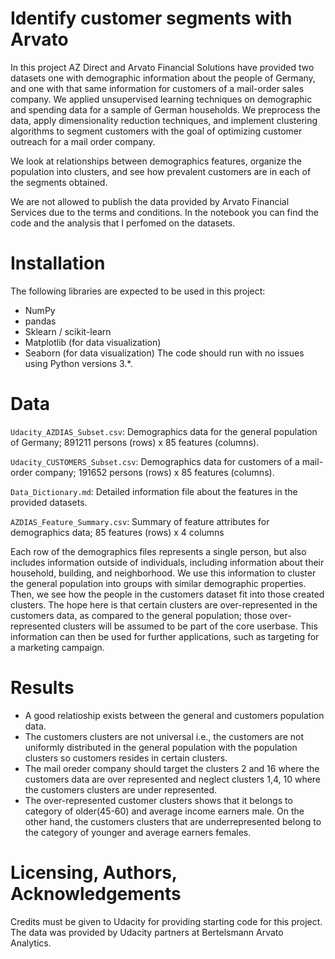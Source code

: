 # Identify customer segments with Arvato

In this project AZ Direct and Arvato Financial Solutions have provided two datasets one with demographic information about the people of Germany, and one with that same information for customers of a mail-order sales company. We applied unsupervised learning techniques on demographic and spending data for a sample of German households. We preprocess the data, apply dimensionality reduction techniques, and implement clustering algorithms to segment customers with the goal of optimizing customer outreach for a mail order company.

We look at relationships between demographics features, organize the population into clusters, and see how prevalent customers are in each of the segments obtained.

We are not allowed to publish the data provided by Arvato Financial Services due to the terms and conditions. In the notebook you can find the code and the analysis that I perfomed on the datasets.

# Installation
The following libraries are expected to be used in this project:

- NumPy
- pandas
- Sklearn / scikit-learn
- Matplotlib (for data visualization)
- Seaborn (for data visualization) The code should run with no issues using Python versions 3.*.

# Data
```Udacity_AZDIAS_Subset.csv```: Demographics data for the general population of Germany; 891211 persons (rows) x 85 features (columns).

```Udacity_CUSTOMERS_Subset.csv```: Demographics data for customers of a mail-order company; 191652 persons (rows) x 85 features (columns).

```Data_Dictionary.md```: Detailed information file about the features in the provided datasets.

```AZDIAS_Feature_Summary.csv```: Summary of feature attributes for demographics data; 85 features (rows) x 4 columns



Each row of the demographics files represents a single person, but also includes information outside of individuals, including information about their household, building, and neighborhood. We use this information to cluster the general population into groups with similar demographic properties. Then, we see how the people in the customers dataset fit into those created clusters. The hope here is that certain clusters are over-represented in the customers data, as compared to the general population; those over-represented clusters will be assumed to be part of the core userbase. This information can then be used for further applications, such as targeting for a marketing campaign.


# Results
- A good relatioship exists between the general and customers population data.
- The customers clusters are not universal i.e., the customers are not uniformly distributed in the general population with the population clusters so customers resides in certain clusters.
- The mail oreder company should target the clusters 2 and 16 where the customers data are over represented and neglect clusters 1,4, 10 where the customers clusters are under represented.
- The over-represented customer clusters shows that it belongs to category of older(45-60) and average income earners male.
On the other hand, the customers clusters that are underrepresented belong to the category of younger and average earners females. 


# Licensing, Authors, Acknowledgements
Credits must be given to Udacity for providing starting code for this project. The data was provided by Udacity partners at Bertelsmann Arvato Analytics.
